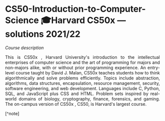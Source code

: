 # CS50-Introduction-to-Computer-Science 🎓Harvard CS50x — solutions 2021/22

_Course description_

<p align="justify">This is CS50x , Harvard University's introduction to the intellectual enterprises of computer science 
and the art of programming for majors and non-majors alike, with or without prior programming experience. 
An entry-level course taught by David J. Malan, CS50x teaches students how to think algorithmically and 
solve problems efficiently. Topics include abstraction, algorithms, data structures, encapsulation, 
resource management, security, software engineering, and web development. Languages include C, Python, SQL, 
and JavaScript plus CSS and HTML. Problem sets inspired by real-world domains of biology, cryptography, finance, 
forensics, and gaming. The on-campus version of CS50x , CS50, is Harvard's largest course.</p> 

[^note]
[^1]: More info: https://pll.harvard.edu/course/cs50-introduction-computer-science?delta=0_
